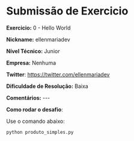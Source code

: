# Submissão de Exercicio

**Exercicio:** 0 - Hello World

**Nickname:** ellenmariadev

**Nível Técnico:** Junior

**Empresa:** Nenhuma 

**Twitter**: https://twitter.com/ellenmariadev 

**Dificuldade de Resolução:** Baixa

**Comentários:** ---

**Como rodar o desafio**: 

Use o comando abaixo: 
```bash
python produto_simples.py
```